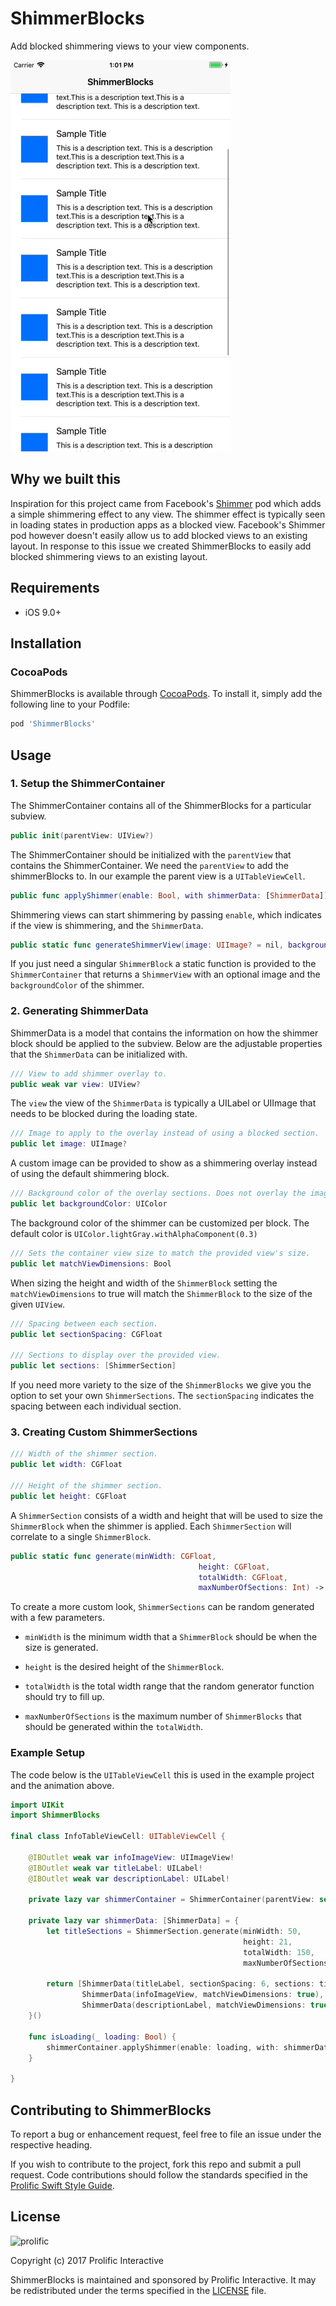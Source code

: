 # ShimmerBlocks

Add blocked shimmering views to your view components. 

![shimmerblocks.gif](Images/shimmerblocks.gif)

## Why we built this

Inspiration for this project came from Facebook's [Shimmer](https://github.com/facebook/Shimmer) pod which adds a simple shimmering effect to any view. The shimmer effect is typically seen in loading states in production apps as a blocked view. Facebook's Shimmer pod however doesn't easily allow us to add blocked views to an existing layout. In response to this issue we created ShimmerBlocks to easily add blocked shimmering views to an existing layout.

## Requirements

* iOS 9.0+

## Installation

### CocoaPods

ShimmerBlocks is available through [CocoaPods](http://cocoapods.org). To install
it, simply add the following line to your Podfile:

```ruby
pod 'ShimmerBlocks'
```

## Usage

### 1. Setup the ShimmerContainer

The ShimmerContainer contains all of the ShimmerBlocks for a particular subview.

```swift
public init(parentView: UIView?)
```

The ShimmerContainer should be initialized with the `parentView` that contains the ShimmerContainer. We need the `parentView` to add the shimmerBlocks to. In our example the parent view is a `UITableViewCell`.



```swift
public func applyShimmer(enable: Bool, with shimmerData: [ShimmerData])
```

Shimmering views can start shimmering by passing `enable`, which indicates if the view is shimmering, and the `ShimmerData`.



```swift
public static func generateShimmerView(image: UIImage? = nil, backgroundColor: UIColor)
```

If you just need a singular `ShimmerBlock` a static function is provided to the `ShimmerContainer` that returns a `ShimmerView` with an optional image and the `backgroundColor` of the shimmer.



### 2. Generating ShimmerData

ShimmerData is a model that contains the information on how the shimmer block should be applied to the subview. Below are the adjustable properties that the `ShimmerData` can be initialized with.

```swift
/// View to add shimmer overlay to.
public weak var view: UIView?
```

The `view` the view of the `ShimmerData` is typically a UILabel or UIImage that needs to be blocked during the loading state.



```swift
/// Image to apply to the overlay instead of using a blocked section.
public let image: UIImage?
```

A custom image can be provided to show as a shimmering overlay instead of using the default shimmering block.



```swift
/// Background color of the overlay sections. Does not overlay the image.
public let backgroundColor: UIColor
```

The background color of the shimmer can be customized per block. The default color is `UIColor.lightGray.withAlphaComponent(0.3)` 



```swift
/// Sets the container view size to match the provided view's size.
public let matchViewDimensions: Bool
```

When sizing the height and width of the `ShimmerBlock` setting the `matchViewDimensions` to true will match the `ShimmerBlock` to the size of the given `UIView`.



```swift
/// Spacing between each section.
public let sectionSpacing: CGFloat

/// Sections to display over the provided view.
public let sections: [ShimmerSection]
```

If you need more variety to the size of the `ShimmerBlocks` we give you the option to set your own `ShimmerSections`. The `sectionSpacing` indicates the spacing between each individual section.



### 3. Creating Custom ShimmerSections

```swift
/// Width of the shimmer section.
public let width: CGFloat

/// Height of the shimmer section.
public let height: CGFloat
```

A `ShimmerSection` consists of a width and height that will be used to size the `ShimmerBlock` when the shimmer is applied. Each `ShimmerSection` will correlate to a single `ShimmerBlock`. 



```swift
public static func generate(minWidth: CGFloat,
							              height: CGFloat,
							              totalWidth: CGFloat,
							              maxNumberOfSections: Int) -> [ShimmerSection]
```

To create a more custom look, `ShimmerSections` can be random generated with a few parameters. 

* `minWidth` is the minimum width that a `ShimmerBlock` should be when the size is generated. 

* `height` is the desired height of the `ShimmerBlock`. 

* `totalWidth` is the total width range that the random generator function should try to fill up.

* `maxNumberOfSections` is the maximum number of `ShimmerBlocks` that should be generated within the `totalWidth`. 



### Example Setup

The code below is the `UITableViewCell` this is used in the example project and the animation above.

```swift
import UIKit
import ShimmerBlocks

final class InfoTableViewCell: UITableViewCell {

    @IBOutlet weak var infoImageView: UIImageView!
    @IBOutlet weak var titleLabel: UILabel!
    @IBOutlet weak var descriptionLabel: UILabel!

    private lazy var shimmerContainer = ShimmerContainer(parentView: self)

    private lazy var shimmerData: [ShimmerData] = {
        let titleSections = ShimmerSection.generate(minWidth: 50, 
                                                    height: 21, 
                                                    totalWidth: 150, 
                                                    maxNumberOfSections: 3)
      
        return [ShimmerData(titleLabel, sectionSpacing: 6, sections: titleSections),
                ShimmerData(infoImageView, matchViewDimensions: true),
                ShimmerData(descriptionLabel, matchViewDimensions: true)]
    }()

    func isLoading(_ loading: Bool) {
        shimmerContainer.applyShimmer(enable: loading, with: shimmerData)
    }

}
```

## Contributing to ShimmerBlocks

To report a bug or enhancement request, feel free to file an issue under the respective heading.

If you wish to contribute to the project, fork this repo and submit a pull request. Code contributions should follow the standards specified in the [Prolific Swift Style Guide](https://github.com/prolificinteractive/swift-style-guide).

## License

![prolific](https://s3.amazonaws.com/prolificsitestaging/logos/Prolific_Logo_Full_Color.png)

Copyright (c) 2017 Prolific Interactive

ShimmerBlocks is maintained and sponsored by Prolific Interactive. It may be redistributed under the terms specified in the [LICENSE] file.

[LICENSE]: ./LICENSE
